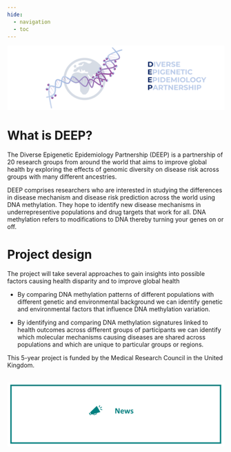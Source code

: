```yaml
---
hide:
  - navigation
  - toc
---
```


![Diverse Epigenetic Epidemiology Partnership Logo showing the word deep and a DNA helix with methylation marks attached](assets/logo_banner.png)


# What is DEEP?

The Diverse Epigenetic Epidemiology Partnership (DEEP) is a partnership of 20 research groups from around the world that aims to improve global health by exploring the effects of genomic diversity on disease risk across groups with many different ancestries. 

DEEP comprises researchers who are interested in studying the differences in disease mechanism and disease risk prediction across the world using DNA methylation. They hope to identify new disease mechanisms in underrepresentive populations and drug targets that work for all. DNA methylation refers to modifications to DNA thereby turning your genes on or off.


# Project design

The project will take several approaches to gain insights into possible factors causing health disparity and to improve global health

- By comparing DNA methylation patterns of different populations with different genetic and environmental background we can identify genetic and environmental factors that influence DNA methylation variation.

- By identifying and comparing DNA methylation signatures linked to health outcomes across different groups of participants we can identify which molecular mechanisms causing diseases are shared across populations and which are unique to particular groups or regions.

This 5-year project is funded by the Medical Research Council in the United Kingdom.             

</br>
<a href=News>
<img src="https://github.com/hannah-e/DEEP_site/blob/gh-pages/assets/News_header.png?raw=true">
</a>
